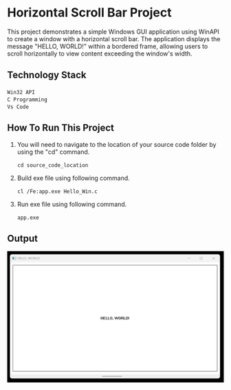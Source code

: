 # Horizontal Scroll Bar Project

This project demonstrates a simple Windows GUI application using WinAPI to create a window with a horizontal scroll bar. The application displays the message "HELLO, WORLD!" within a bordered frame, allowing users to scroll horizontally to view content exceeding the window's width.
## Technology Stack

`Win32 API` <br>
`C Programming` <br>
`Vs Code`

## How To Run This Project

                                
1. You will need to navigate to the location of your source code folder by using the "cd" command.

     ```shell
   cd source_code_location

2. Build exe file using following command.

    ```shell
   cl /Fe:app.exe Hello_Win.c

3. Run exe file using following command.

    ```shell
   app.exe

## Output
<img src="./Output/Output.png" alt="HelloWin">





